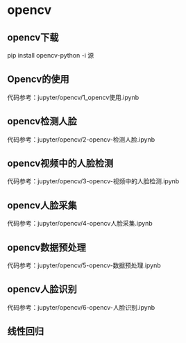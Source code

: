



# opencv
## opencv下载
pip install opencv-python -i 源          
## Opencv的使用
代码参考：jupyter/opencv/1_opencv使用.ipynb         

## opencv检测人脸
代码参考：jupyter/opencv/2-opencv-检测人脸.ipynb          

## opencv视频中的人脸检测
代码参考：jupyter/opencv/3-opencv-视频中的人脸检测.ipynb             

## opencv人脸采集
代码参考：jupyter/opencv/4-opencv人脸采集.ipynb                   

## opencv数据预处理
代码参考：jupyter/opencv/5-opencv-数据预处理.ipynb                

## opencv人脸识别
代码参考：jupyter/opencv/6-opencv-人脸识别.ipynb                       

## 线性回归
